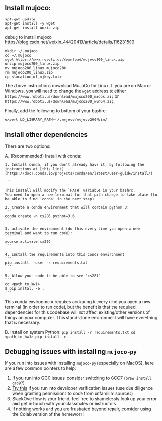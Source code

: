## Install mujoco:

```
apt-get update  
apt-get install -y wget  
apt-get install unzip zip
```

debug to install mujoco  
https://blog.csdn.net/weixin_44420419/article/details/116231500  

```
mkdir ~/.mujoco
cd ~/.mujoco
wget https://www.roboti.us/download/mujoco200_linux.zip
unzip mujoco200_linux.zip
mv mujoco200_linux mujoco200
rm mujoco200_linux.zip
cp <location_of_mjkey.txt> .
```
The above instructions download MuJoCo for Linux. If you are on Mac or Windows, you will need to change the `wget` address to either 
`https://www.roboti.us/download/mujoco200_macos.zip` or `https://www.roboti.us/download/mujoco200_win64.zip`.

Finally, add the following to bottom of your bashrc:
```
export LD_LIBRARY_PATH=~/.mujoco/mujoco200/bin/
```

## Install other dependencies


There are two options:

A. (Recommended) Install with conda:

	1. Install conda, if you don't already have it, by following the instructions at [this link](https://docs.conda.io/projects/conda/en/latest/user-guide/install/)

	```

	This install will modify the `PATH` variable in your bashrc.
	You need to open a new terminal for that path change to take place (to be able to find 'conda' in the next step).

	2. Create a conda environment that will contain python 3:
	```
	conda create -n cs285 python=3.6
	```

	3. activate the environment (do this every time you open a new terminal and want to run code):
	```
	source activate cs285
	```

	4. Install the requirements into this conda environment
	```
	pip install --user -r requirements.txt
	```

	5. Allow your code to be able to see 'cs285'
	```
	cd <path_to_hw1>
	$ pip install -e .
	```

This conda environment requires activating it every time you open a new terminal (in order to run code), but the benefit is that the required dependencies for this codebase will not affect existing/other versions of things on your computer. This stand-alone environment will have everything that is necessary.


B. Install on system Python:
	```
	pip install -r requirements.txt
  cd <path_to_hw1>
  pip install -e .
	```


## Debugging issues with installing `mujoco-py`

If you run into issues with installing `mujoco-py` (especially on MacOS), here are a few common pointers to help:
  1. If you run into GCC issues, consider switching to GCC7 (`brew install gcc@7`)
  2. [Try this](https://github.com/hashicorp/terraform/issues/23033#issuecomment-543507812) if you run into developer verification issues (use due diligence when granting permissions to code from unfamiliar sources)
  3. StackOverflow is your friend, feel free to shamelessly look up your error and get in touch with your classmates or instructors
  4. If nothing works and you are frustrated beyond repair, consider using the Colab version of the homework!
